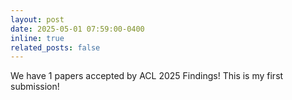 ```yaml
---
layout: post
date: 2025-05-01 07:59:00-0400
inline: true
related_posts: false
---
```


We have 1 papers accepted by ACL 2025 Findings! This is my first submission! 